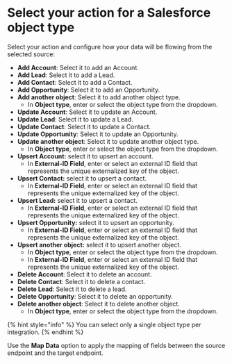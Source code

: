 # Select your action for a Salesforce object type

Select your action and configure how your data will be flowing from the selected source:&#x20;

* **Add Account**: Select it to add an Account.
* **Add Lead**: Select it to add a Lead.
* **Add Contact**: Select it to add a Contact.
* **Add Opportunity**: Select it to add an Opportunity.
* **Add another object**: Select it to add another object type.
  * In **Object type**, enter or select the object type from the dropdown.
* **Update Account**: Select it to update an Account.
* **Update Lead**: Select it to update a Lead.
* **Update Contact**: Select it to update a Contact.
* **Update Opportunity**: Select it to update an Opportunity.
* **Update another object**: Select it to update another object type.
  * In **Object type**, enter or select the object type from the dropdown.
* **Upsert Account:** select it to upsert an account.
  * In **External-ID Field**, enter or select an external ID field that represents the unique externalized key of the object.&#x20;
* **Upsert Contact:** select it to upsert a contact.
  * In **External-ID Field**, enter or select an external ID field that represents the unique externalized key of the object.
* **Upsert Lead:** select it to upsert a contact.
  * In **External-ID Field**, enter or select an external ID field that represents the unique externalized key of the object.
* **Upsert Opportunity:** select it to upsert an opportunity.
  * In **External-ID Field**, enter or select an external ID field that represents the unique externalized key of the object.
* **Upsert another object:** select it to upsert another object.
  * In **Object type**, enter or select the object type from the dropdown.
  * In **External-ID Field**, enter or select an external ID field that represents the unique externalized key of the object.
* **Delete Account**: Select it to delete an account.
* **Delete Contact**: Select it to delete a contact.
* **Delete Lead**: Select it to delete a lead.
* **Delete Opportunity**: Select it to delete an opportunity.
* **Delete another object**: Select it to delete another object.
  * In **Object type**, enter or select the object type from the dropdown.

{% hint style="info" %}
You can select only a single object type per integration.
{% endhint %}

Use the **Map Data** option to apply the mapping of fields between the source endpoint and the target endpoint.
